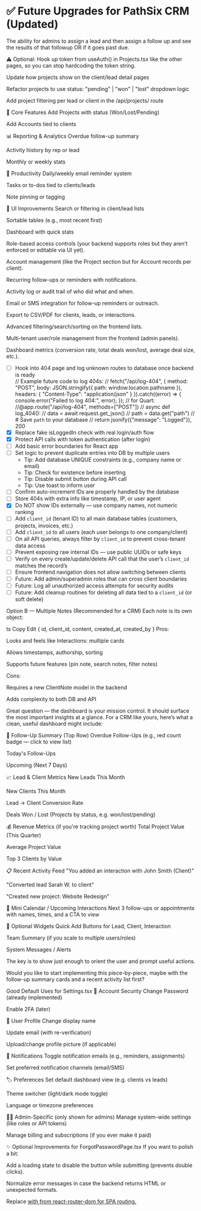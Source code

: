 # ✅ Future Upgrades for PathSix CRM (Updated)

The ability for admins to assign a lead and then assign a follow up and see the results of that followup OR if it goes past due. 

⚠️ Optional: Hook up token from useAuth() in Projects.tsx like the other pages, so you can stop hardcoding the token string.

Update how projects show on the client/lead detail pages

Refactor projects to use status: "pending" | "won" | "lost" dropdown logic

Add project filtering per lead or client in the /api/projects/ route

🧩 Core Features
Add Projects with status (Won/Lost/Pending)

Add Accounts tied to clients

📊 Reporting & Analytics
Overdue follow-up summary

Activity history by rep or lead

Monthly or weekly stats

🔔 Productivity
Daily/weekly email reminder system

Tasks or to-dos tied to clients/leads

Note pinning or tagging

🧭 UI Improvements
Search or filtering in client/lead lists

Sortable tables (e.g., most recent first)

Dashboard with quick stats


Role-based access controls (your backend supports roles but they aren’t enforced or editable via UI yet).

Account management (like the Project section but for Account records per client).

Recurring follow-ups or reminders with notifications.

Activity log or audit trail of who did what and when.

Email or SMS integration for follow-up reminders or outreach.

Export to CSV/PDF for clients, leads, or interactions.

Advanced filtering/search/sorting on the frontend lists.

Multi-tenant user/role management from the frontend (admin panels).

Dashboard metrics (conversion rate, total deals won/lost, average deal size, etc.).



- [ ] Hook into 404 page and log unknown routes to database once backend is ready  
        // Example future code to log 404s:
        // fetch("/api/log-404", { method: "POST", body: JSON.stringify({ path: window.location.pathname }), headers: { "Content-Type": "application/json" } }).catch((error) => { console.error("Failed to log 404:", error); });
        // for Quart:
        //@app.route("/api/log-404", methods=["POST"])
        //    async def log_404():
        //        data = await request.get_json()
        //        path = data.get("path")
        //        # Save `path` to your database
        //        return jsonify({"message": "Logged"}), 200  
- [x] Replace fake isLoggedIn check with real login/auth flow  
- [x] Protect API calls with token authentication (after login)  
- [ ] Add basic error boundaries for React app  
- [ ] Set logic to prevent duplicate entries into DB by multiple users  
    - Tip: Add database UNIQUE constraints (e.g., company name or email)  
    - Tip: Check for existence before inserting  
    - Tip: Disable submit button during API call  
    - Tip: Use toast to inform user  
- [ ] Confirm auto-increment IDs are properly handled by the database  
- [ ] Store 404s with extra info like timestamp, IP, or user agent  
- [x] Do NOT show IDs externally — use company names, not numeric ranking  
- [ ] Add `client_id` (tenant ID) to all main database tables (customers, projects, invoices, etc.)  
- [ ] Add `client_id` to all users (each user belongs to one company/client)  
- [ ] On all API queries, always filter by `client_id` to prevent cross-tenant data access  
- [ ] Prevent exposing raw internal IDs — use public UUIDs or safe keys  
- [ ] Verify on every create/update/delete API call that the user’s `client_id` matches the record’s  
- [ ] Ensure frontend navigation does not allow switching between clients  
- [ ] Future: Add admin/superadmin roles that can cross client boundaries  
- [ ] Future: Log all unauthorized access attempts for security audits  
- [ ] Future: Add cleanup routines for deleting all data tied to a `client_id` (or soft delete)

 Option B — Multiple Notes (Recommended for a CRM)
Each note is its own object:

ts
Copy
Edit
{
  id,
  client_id,
  content,
  created_at,
  created_by
}
Pros:

Looks and feels like Interactions: multiple cards

Allows timestamps, authorship, sorting

Supports future features (pin note, search notes, filter notes)

Cons:

Requires a new ClientNote model in the backend

Adds complexity to both DB and API

Great question — the dashboard is your mission control. It should surface the most important insights at a glance. For a CRM like yours, here’s what a clean, useful dashboard might include:

🔁 Follow-Up Summary (Top Row)
Overdue Follow-Ups (e.g., red count badge — click to view list)

Today's Follow-Ups

Upcoming (Next 7 Days)

📈 Lead & Client Metrics
New Leads This Month

New Clients This Month

Lead → Client Conversion Rate

Deals Won / Lost (Projects by status, e.g. won/lost/pending)

💰 Revenue Metrics (if you're tracking project worth)
Total Project Value (This Quarter)

Average Project Value

Top 3 Clients by Value

📋 Recent Activity Feed
"You added an interaction with John Smith (Client)"

"Converted lead Sarah W. to client"

"Created new project: Website Redesign"

📅 Mini Calendar / Upcoming Interactions
Next 3 follow-ups or appointments with names, times, and a CTA to view

🧭 Optional Widgets
Quick Add Buttons for Lead, Client, Interaction

Team Summary (if you scale to multiple users/roles)

System Messages / Alerts

The key is to show just enough to orient the user and prompt useful actions.

Would you like to start implementing this piece-by-piece, maybe with the follow-up summary cards and a recent activity list first?


 Good Default Uses for Settings.tsx
🔐 Account Security
 Change Password (already implemented)

 Enable 2FA (later)

👤 User Profile
 Change display name

 Update email (with re-verification)

 Upload/change profile picture (if applicable)

🔔 Notifications
 Toggle notification emails (e.g., reminders, assignments)

 Set preferred notification channels (email/SMS)

🏷️ Preferences
 Set default dashboard view (e.g. clients vs leads)

 Theme switcher (light/dark mode toggle)

 Language or timezone preferences

🧑‍💼 Admin-Specific (only shown for admins)
 Manage system-wide settings (like roles or API tokens)

 Manage billing and subscriptions (if you ever make it paid)
 

✨ Optional Improvements for ForgotPasswordPage.tsx
  If you want to polish a bit:

  Add a loading state to disable the button while submitting (prevents double clicks).

  Normalize error messages in case the backend returns HTML or unexpected formats.

  Replace <a href="/login"> with <Link to="/login"> from react-router-dom for SPA routing.